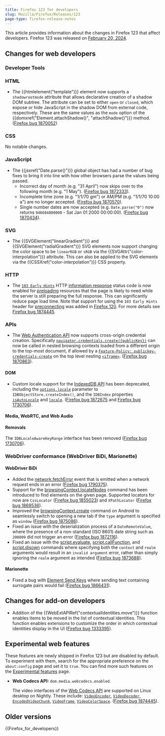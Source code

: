 ```yaml
---
title: Firefox 123 for developers
slug: Mozilla/Firefox/Releases/123
page-type: firefox-release-notes
---
```




This article provides information about the changes in Firefox 123 that affect developers. Firefox 123 was released on [February 20, 2024](https://whattrainisitnow.com/release/?version=123).

## Changes for web developers

### Developer Tools

### HTML

- The {{htmlelement("template")}} element now supports a `shadowrootmode` attribute that allows declarative creation of a shadow DOM subtree. The attribute can be set to either `open` or `closed`, which expose or hide JavaScript in the shadow DOM from external code, respectively. These are the same values as the `mode` option of the {{domxref("Element.attachShadow()", "attachShadow()")}} method. ([Firefox bug 1870052](https://bugzil.la/1870052))

### CSS

No notable changes.

### JavaScript

- The {{jsxref("Date.parse()")}} global object has had a number of bug fixes to bring it into line with how other browsers parse the values being passed.
  - Incorrect day of month (e.g. "31 April") now skips over to the following month (e.g. "1 May"). ([Firefox bug 1872333](https://bugzil.la/1872333)).
  - Incomplete time zone (e.g. "1/1/70 gm") or AM/PM (e.g. "1/1/70 10:00 a") are no longer accepted. ([Firefox bug 1870570](https://bugzil.la/1870570)).
  - Single number dates are now accepted (e.g. `Date.parse("0")` now returns `946684800000` - Sat Jan 01 2000 00:00:00). ([Firefox bug 1870434](https://bugzil.la/1870434)).

### SVG

- The {{SVGElement("linearGradient")}} and {{SVGElement("radialGradient")}} SVG elements now support changing the color space to be `linearRGB` or `sRGB` via the {{SVGAttr("color-interpolation")}} attribute. This can also be applied to the SVG elements via the {{CSSXref("color-interpolation")}} CSS property.

### HTTP

- The [`103 Early Hints`](/Web/HTTP/Status/103) HTTP [information response](/Web/HTTP/Status#information_responses) status code is now enabled for [preloading](/Web/HTML/Attributes/rel/preload) resources that the page is likely to need while the server is still preparing the full response.
  This can significantly reduce page load time.
  Note that support for using the `103 Early Hints` header for [preconnecting](/Web/HTML/Attributes/rel/preconnect) was added in [Firefox 120](/Mozilla/Firefox/Releases/120#http).
  For more details see [Firefox bug 1874445](https://bugzil.la/1874445).

### APIs

- The [Web Authentication API](/Web/API/Web_Authentication_API) now supports cross-origin credential creation.
  Specifically [`navigator.credentials.create({publicKey})`](/Web/API/CredentialsContainer/create) can now be called in nested browsing contexts loaded from a different origin to the top-most document, if allowed by a [`Feature-Policy: publickey-credentials-create`](/Web/HTTP/Headers/Permissions-Policy/publickey-credentials-create) on the top level nesting [`<iframe>`](/Web/HTML/Element/iframe#allow).
  ([Firefox bug 1870863](https://bugzil.la/1870863)).

#### DOM

- Custom locale support for the [IndexedDB API](/Web/API/IndexedDB_API) has been deprecated, including the [`options.locale`](/Web/API/IDBObjectStore/createIndex#locale) parameter to `IDBObjectStore.createIndex()`, and the `IDBIndex` properties [`isAutoLocale`](/Web/API/IDBIndex/isAutoLocale) and [`locale`](/Web/API/IDBIndex/locale).
  ([Firefox bug 1872675](https://bugzil.la/1872675) and [Firefox bug 1730706](https://bugzil.la/1730706)).

#### Media, WebRTC, and Web Audio

#### Removals

The `IDBLocaleAwareKeyRange` interface has been removed ([Firefox bug 1730706](https://bugzil.la/1730706)).

### WebDriver conformance (WebDriver BiDi, Marionette)

#### WebDriver BiDi

- Added the [network.fetchError](https://w3c.github.io/webdriver-bidi/#event-network-fetchError) event that is emitted when a network request ends in an error ([Firefox bug 1790375](https://bugzil.la/1790375)).
- Support for the [browsingContext.locateNodes](https://w3c.github.io/webdriver-bidi/#commands-browsingcontextlocatenodes) command has been introduced to find elements on the given page. Supported locators for now are `CssLocator` ([Firefox bug 1855023](https://bugzil.la/1855023)) and `XPathLocator` ([Firefox bug 1869536](https://bugzil.la/1869536)).
- Improved the [browsingContext.create](https://w3c.github.io/webdriver-bidi/#command-browsingContext-create) command on Android to seamlessly switch to opening a new tab if the `type` argument is specified as `window` ([Firefox bug 1875086](https://bugzil.la/1875086)).
- Fixed an issue with the deserialization process of a `DateRemoteValue`, where the presence of a non-standard (ISO 8601) date string such as `200009` did not trigger an error ([Firefox bug 1872116](https://bugzil.la/1872116)).
- Fixed an issue with the [script.evaluate](https://w3c.github.io/webdriver-bidi/#command-script-evaluate), [script.callFunction](https://w3c.github.io/webdriver-bidi/#command-script-callFunction), and [script.disown](https://w3c.github.io/webdriver-bidi/#command-script-disown) commands where specifying both the `context` and `realm` arguments would result in an `invalid argument` error, rather than simply ignoring the `realm` argument as intended ([Firefox bug 1873688](https://bugzil.la/1873688)).

#### Marionette

- Fixed a bug with [Element Send Keys](https://w3c.github.io/webdriver/#element-send-keys) where sending text containing surrogate pairs would fail ([Firefox bug 1866431](https://bugzil.la/1866431)).

## Changes for add-on developers

- Addition of the {{WebExtAPIRef("contextualIdentities.move")}} function enables items to be moved in the list of contextual identities. This function enables extensions to customize the order in which contextual identities display in the UI ([Firefox bug 1333395](https://bugzil.la/1333395)).

## Experimental web features

These features are newly shipped in Firefox 123 but are disabled by default. To experiment with them, search for the appropriate preference on the `about:config` page and set it to `true`. You can find more such features on the [Experimental features](/Mozilla/Firefox/Experimental_features) page.

- **Web Codecs API:** `dom.media.webcodecs.enabled`.

  The video interfaces of the [Web Codecs API](/Web/API/WebCodecs_API) are supported on Linux desktop on Nightly.
  These include: [`VideoEncoder`](/Web/API/VideoEncoder), [`VideoDecoder`](/Web/API/VideoDecoder), [`EncodedVideoChunk`](/Web/API/EncodedVideoChunk), [`VideoFrame`](/Web/API/VideoFrame), [`VideoColorSpace`](/Web/API/VideoColorSpace).
  ([Firefox bug 1874445](https://bugzil.la/1874445)).

## Older versions

{{Firefox_for_developers}}
